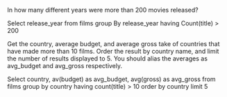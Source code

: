 In how many different years were more than 200 movies released?

Select release_year from films
group By release_year
having Count(title) > 200

Get the country, average budget, and average gross take of countries that have made more than 10 films. Order the result by country name, and limit the number of results displayed to 5. You should alias the averages as avg_budget and avg_gross respectively.

Select country, av(budget) as avg_budget, avg(gross) as avg_gross from films
group by country
having count(title) > 10
order by country
limit 5